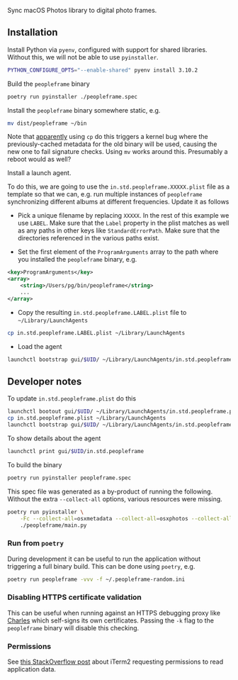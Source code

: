 Sync macOS Photos library to digital photo frames.

## Installation

Install Python via `pyenv`, configured with support for shared libraries. Without this, we will not be able to use `pyinstaller`.

```bash 
PYTHON_CONFIGURE_OPTS="--enable-shared" pyenv install 3.10.2
```

Build the `peopleframe` binary

```bash
poetry run pyinstaller ./peopleframe.spec
```

Install the `peopleframe` binary somewhere static, e.g.

```bash
mv dist/peopleframe ~/bin
```

Note that [apparently](https://developer.apple.com/forums/thread/130313) using
`cp` do this triggers a kernel bug where the previously-cached metadata for the
old binary will be used, causing the new one to fail signature checks. Using
`mv` works around this. Presumably a reboot would as well?

Install a launch agent.

To do this, we are going to use the `in.std.peopleframe.XXXXX.plist` file as a
template so that we can, e.g. run multiple instances of `peopleframe`
synchronizing different albums at different frequencies. Update it as follows

- Pick a unique filename by replacing `XXXXX`. In the rest of this example we use `LABEL`. Make sure that the `Label` property in the plist matches as well as any paths in other keys like `StandardErrorPath`. Make sure that the directories referenced in the various paths exist.

- Set the first element of the `ProgramArguments` array to the path where you installed the `peopleframe` binary, e.g.

```xml
<key>ProgramArguments</key>
<array>
    <string>/Users/pg/bin/peopleframe</string>
    ...
</array>
```

- Copy the resulting `in.std.peopleframe.LABEL.plist` file to `~/Library/LaunchAgents`

```bash
cp in.std.peopleframe.LABEL.plist ~/Library/LaunchAgents
```

- Load the agent

```bash
launchctl bootstrap gui/$UID/ ~/Library/LaunchAgents/in.std.peopleframe.LABEL.plist
```

## Developer notes

To update `in.std.peopleframe.plist` do this

```bash
launchctl bootout gui/$UID/ ~/Library/LaunchAgents/in.std.peopleframe.plist
cp in.std.peopleframe.plist ~/Library/LaunchAgents
launchctl bootstrap gui/$UID/ ~/Library/LaunchAgents/in.std.peopleframe.plist
```

To show details about the agent

```bash
launchctl print gui/$UID/in.std.peopleframe
```

To build the binary

```bash
poetry run pyinstaller peopleframe.spec
```

This spec file was generated as a by-product of running the following. Without
the extra `--collect-all` options, various resources were missing.

```bash
poetry run pyinstaller \
    -Fc --collect-all=osxmetadata --collect-all=osxphotos --collect-all=photoscript \
    ./peopleframe/main.py
```

### Run from `poetry`

During development it can be useful to run the application without triggering a full binary build. This can be done using `poetry`, e.g.

```bash
poetry run peopleframe -vvv -f ~/.peopleframe-random.ini
```

### Disabling HTTPS certificate validation

This can be useful when running against an HTTPS debugging proxy like [Charles](https://charlesproxy.com/) which self-signs its own certificates. Passing the `-k` flag to the `peopleframe` binary will disable this checking.

### Permissions

See [this StackOverflow post](https://apple.stackexchange.com/questions/442220/how-to-stop-iterm2-requiring-being-granted-access-every-time) about iTerm2 requesting permissions to read application data.
